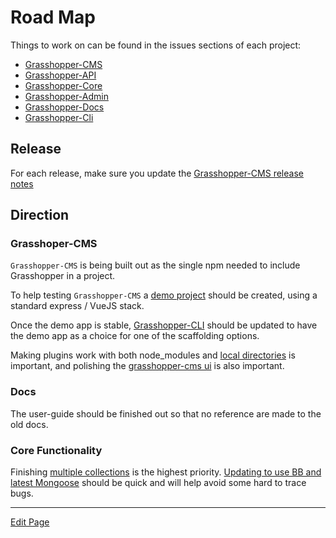 # Road Map

Things to work on can be found in the issues sections of each project:

* [Grasshopper-CMS](https://github.com/grasshopper-cms/grasshopper-cms/issues)
* [Grasshopper-API](https://github.com/Solid-Interactive/grasshopper-api-js/issues)
* [Grasshopper-Core](https://github.com/Solid-Interactive/grasshopper-core-nodejs/issues)
* [Grasshopper-Admin](https://github.com/Solid-Interactive/grasshopper-admin/issues)
* [Grasshopper-Docs](https://github.com/grasshopper-cms/grasshopper-docs/issues)
* [Grasshopper-Cli](https://github.com/Solid-Interactive/grasshopper-cli/issues)

## Release

For each release, make sure you update the [Grasshopper-CMS release notes](https://github.com/grasshopper-cms/grasshopper-cms/blob/master/RELEASE-NOTES.md)

## Direction

### Grasshoper-CMS

`Grasshopper-CMS` is being built out as the single npm needed to include Grasshopper in a project.

To help testing `Grasshopper-CMS` a [demo project](https://github.com/grasshopper-cms/grasshopper-demo/issues) should be created, using a standard express / VueJS stack.

Once the demo app is stable, [Grasshopper-CLI](https://github.com/Solid-Interactive/grasshopper-cli/issues/22) should be updated to have the demo app as a choice for one of the scaffolding options.

Making plugins work with both node_modules and [local directories](https://github.com/grasshopper-cms/grasshopper-cms/issues/4) is important, and
polishing the [grasshopper-cms ui](https://github.com/grasshopper-cms/grasshopper-cms/issues/6) is also important.

### Docs

The user-guide should be finished out so that no reference are made to the old docs.

### Core Functionality

Finishing [multiple collections](https://github.com/Solid-Interactive/grasshopper-core-nodejs/issues/96) is the highest priority. [Updating to use BB and latest Mongoose](https://github.com/Solid-Interactive/grasshopper-core-nodejs/issues/82) should be quick and will help avoid some hard to trace bugs.

--- 

[Edit Page](https://github.com/grasshopper-cms/grasshopper-docs/edit/master/contribution-guide/docs/index.md)

